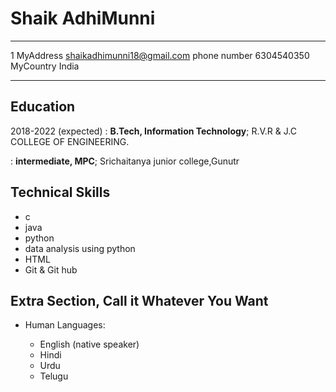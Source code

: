 Shaik AdhiMunni
============

-------------------     ----------------------------
1 MyAddress                        shaikadhimunni18@gmail.com
phone number                       6304540350
MyCountry                          India
-------------------     ----------------------------

Education
---------

2018-2022 (expected)
:   **B.Tech, Information Technology**; R.V.R & J.C COLLEGE OF ENGINEERING.

    
:   **intermediate, MPC**; Srichaitanya junior college,Gunutr

  


Technical Skills
--------------------

* c
* java
* python
* data analysis using python
* HTML
* Git & Git hub

Extra Section, Call it Whatever You Want
----------------------------------------

* Human Languages:

     * English (native speaker)
     * Hindi
     * Urdu
     * Telugu

